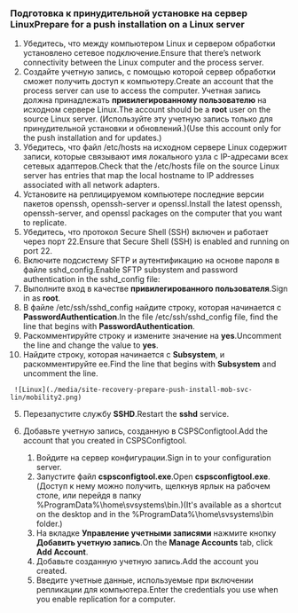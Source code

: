 ### <a name="prepare-for-a-push-installation-on-a-linux-server"></a><span data-ttu-id="24a07-101">Подготовка к принудительной установке на сервер Linux</span><span class="sxs-lookup"><span data-stu-id="24a07-101">Prepare for a push installation on a Linux server</span></span>

1. <span data-ttu-id="24a07-102">Убедитесь, что между компьютером Linux и сервером обработки установлено сетевое подключение.</span><span class="sxs-lookup"><span data-stu-id="24a07-102">Ensure that there’s network connectivity between the Linux computer and the process server.</span></span>
2. <span data-ttu-id="24a07-103">Создайте учетную запись, с помощью которой сервер обработки сможет получить доступ к компьютеру.</span><span class="sxs-lookup"><span data-stu-id="24a07-103">Create an account that the process server can use to access the computer.</span></span> <span data-ttu-id="24a07-104">Учетная запись должна принадлежать **привилегированному пользователю** на исходном сервере Linux.</span><span class="sxs-lookup"><span data-stu-id="24a07-104">The account should be a **root** user on the source Linux server.</span></span> <span data-ttu-id="24a07-105">(Используйте эту учетную запись только для принудительной установки и обновлений.)</span><span class="sxs-lookup"><span data-stu-id="24a07-105">(Use this account only for the push installation and for updates.)</span></span>
3. <span data-ttu-id="24a07-106">Убедитесь, что файл /etc/hosts на исходном сервере Linux содержит записи, которые связывают имя локального узла с IP-адресами всех сетевых адаптеров.</span><span class="sxs-lookup"><span data-stu-id="24a07-106">Check that the /etc/hosts file on the source Linux server has entries that map the local hostname to IP addresses associated with all network adapters.</span></span>
4. <span data-ttu-id="24a07-107">Установите на реплицируемом компьютере последние версии пакетов openssh, openssh-server и openssl.</span><span class="sxs-lookup"><span data-stu-id="24a07-107">Install the latest openssh, openssh-server, and openssl packages on the computer that you want to replicate.</span></span>
5. <span data-ttu-id="24a07-108">Убедитесь, что протокол Secure Shell (SSH) включен и работает через порт 22.</span><span class="sxs-lookup"><span data-stu-id="24a07-108">Ensure that Secure Shell (SSH) is enabled and running on port 22.</span></span>
6. <span data-ttu-id="24a07-109">Включите подсистему SFTP и аутентификацию на основе пароля в файле sshd_config.</span><span class="sxs-lookup"><span data-stu-id="24a07-109">Enable SFTP subsystem and password authentication in the sshd_config file:</span></span>
  1.  <span data-ttu-id="24a07-110">Выполните вход в качестве **привилегированного пользователя**.</span><span class="sxs-lookup"><span data-stu-id="24a07-110">Sign in as **root**.</span></span>
  2.  <span data-ttu-id="24a07-111">В файле /etc/ssh/sshd_config найдите строку, которая начинается с **PasswordAuthentication**.</span><span class="sxs-lookup"><span data-stu-id="24a07-111">In the file /etc/ssh/sshd_config file, find the line that begins with **PasswordAuthentication**.</span></span>
  3.  <span data-ttu-id="24a07-112">Раскомментируйте строку и измените значение на **yes**.</span><span class="sxs-lookup"><span data-stu-id="24a07-112">Uncomment the line and change the value to **yes**.</span></span>
  4.  <span data-ttu-id="24a07-113">Найдите строку, которая начинается с **Subsystem**, и раскомментируйте ее.</span><span class="sxs-lookup"><span data-stu-id="24a07-113">Find the line that begins with **Subsystem** and uncomment the line.</span></span>

     ![Linux](./media/site-recovery-prepare-push-install-mob-svc-lin/mobility2.png)
  5. <span data-ttu-id="24a07-115">Перезапустите службу **SSHD**.</span><span class="sxs-lookup"><span data-stu-id="24a07-115">Restart the **sshd** service.</span></span>

7. <span data-ttu-id="24a07-116">Добавьте учетную запись, созданную в CSPSConfigtool.</span><span class="sxs-lookup"><span data-stu-id="24a07-116">Add the account that you created in CSPSConfigtool.</span></span>
    1.  <span data-ttu-id="24a07-117">Войдите на сервер конфигурации.</span><span class="sxs-lookup"><span data-stu-id="24a07-117">Sign in to your configuration server.</span></span>
    2.  <span data-ttu-id="24a07-118">Запустите файл **cspsconfigtool.exe**.</span><span class="sxs-lookup"><span data-stu-id="24a07-118">Open **cspsconfigtool.exe**.</span></span> <span data-ttu-id="24a07-119">(Доступ к нему можно получить, щелкнув ярлык на рабочем столе, или перейдя в папку %ProgramData%\home\svsystems\bin.)</span><span class="sxs-lookup"><span data-stu-id="24a07-119">(It's available as a shortcut on the desktop and in the %ProgramData%\home\svsystems\bin folder.)</span></span>
    3.  <span data-ttu-id="24a07-120">На вкладке **Управление учетными записями** нажмите кнопку **Добавить учетную запись**.</span><span class="sxs-lookup"><span data-stu-id="24a07-120">On the **Manage Accounts** tab, click **Add Account**.</span></span>
    4.  <span data-ttu-id="24a07-121">Добавьте созданную учетную запись.</span><span class="sxs-lookup"><span data-stu-id="24a07-121">Add the account you created.</span></span> 
    5.  <span data-ttu-id="24a07-122">Введите учетные данные, используемые при включении репликации для компьютера.</span><span class="sxs-lookup"><span data-stu-id="24a07-122">Enter the credentials you use when you enable replication for a computer.</span></span>
